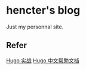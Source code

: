 # hencter's blog

Just my personnal site.

## Refer

[Hugo 实战](https://hugo-in-action.foofun.cn/zh "Hugo In Action")
[Hugo 中文帮助文档](https://hugo.aiaide.com/)
